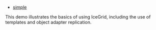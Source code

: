 - [simple](./simple)

This demo illustrates the basics of using IceGrid, including the
use of templates and object adapter replication.
